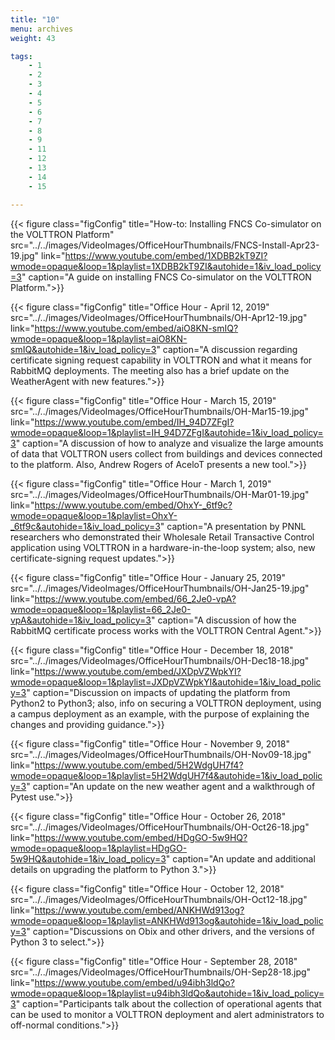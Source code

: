```yaml
---
title: "10"
menu: archives
weight: 43

tags: 
    - 1
    - 2
    - 3
    - 4
    - 5
    - 6
    - 7
    - 8
    - 9
    - 11
    - 12
    - 13
    - 14
    - 15

---
```


{{< figure class="figConfig" title="How-to: Installing FNCS Co-simulator on the VOLTTRON Platform" src="../../images/VideoImages/OfficeHourThumbnails/FNCS-Install-Apr23-19.jpg" link="https://www.youtube.com/embed/1XDBB2kT9ZI?wmode=opaque&loop=1&playlist=1XDBB2kT9ZI&autohide=1&iv_load_policy=3" caption="A guide on installing FNCS Co-simulator on the VOLTTRON Platform.">}}

{{< figure class="figConfig" title="Office Hour - April 12, 2019" src="../../images/VideoImages/OfficeHourThumbnails/OH-Apr12-19.jpg" link="https://www.youtube.com/embed/aiO8KN-smIQ?wmode=opaque&loop=1&playlist=aiO8KN-smIQ&autohide=1&iv_load_policy=3" caption="A discussion regarding certificate signing request capability in VOLTTRON and what it means for RabbitMQ deployments. The meeting also has a brief update on the WeatherAgent with new features.">}}

{{< figure class="figConfig" title="Office Hour - March 15, 2019" src="../../images/VideoImages/OfficeHourThumbnails/OH-Mar15-19.jpg" link="https://www.youtube.com/embed/IH_94D7ZFgI?wmode=opaque&loop=1&playlist=IH_94D7ZFgI&autohide=1&iv_load_policy=3" caption="A discussion of how to analyze and visualize the large amounts of data that VOLTTRON users collect from buildings and devices connected to the platform. Also, Andrew Rogers of AceloT presents a new tool.">}}

{{< figure class="figConfig" title="Office Hour - March 1, 2019" src="../../images/VideoImages/OfficeHourThumbnails/OH-Mar01-19.jpg" link="https://www.youtube.com/embed/OhxY-_6tf9c?wmode=opaque&loop=1&playlist=OhxY-_6tf9c&autohide=1&iv_load_policy=3" caption="A presentation by PNNL researchers who demonstrated their Wholesale Retail Transactive Control application using VOLTTRON in a hardware-in-the-loop system; also, new certificate-signing request updates.">}}

{{< figure class="figConfig" title="Office Hour - January 25, 2019" src="../../images/VideoImages/OfficeHourThumbnails/OH-Jan25-19.jpg" link="https://www.youtube.com/embed/66_2Je0-vpA?wmode=opaque&loop=1&playlist=66_2Je0-vpA&autohide=1&iv_load_policy=3" caption="A discussion of how the RabbitMQ certificate process works with the VOLTTRON Central Agent.">}}

{{< figure class="figConfig" title="Office Hour - December 18, 2018" src="../../images/VideoImages/OfficeHourThumbnails/OH-Dec18-18.jpg" link="https://www.youtube.com/embed/JXDpVZWpkYI?wmode=opaque&loop=1&playlist=JXDpVZWpkYI&autohide=1&iv_load_policy=3" caption="Discussion on impacts of updating the platform from Python2 to Python3; also, info on securing a VOLTTRON deployment, using a campus deployment as an example, with the purpose of explaining the changes and providing guidance.">}}

{{< figure class="figConfig" title="Office Hour - November 9, 2018" src="../../images/VideoImages/OfficeHourThumbnails/OH-Nov09-18.jpg" link="https://www.youtube.com/embed/5H2WdgUH7f4?wmode=opaque&loop=1&playlist=5H2WdgUH7f4&autohide=1&iv_load_policy=3" caption="An update on the new weather agent and a walkthrough of Pytest use.">}}

{{< figure class="figConfig" title="Office Hour - October 26, 2018" src="../../images/VideoImages/OfficeHourThumbnails/OH-Oct26-18.jpg" link="https://www.youtube.com/embed/HDgGO-5w9HQ?wmode=opaque&loop=1&playlist=HDgGO-5w9HQ&autohide=1&iv_load_policy=3" caption="An update and additional details on upgrading the platform to Python 3.">}}

{{< figure class="figConfig" title="Office Hour - October 12, 2018" src="../../images/VideoImages/OfficeHourThumbnails/OH-Oct12-18.jpg" link="https://www.youtube.com/embed/ANKHWd913og?wmode=opaque&loop=1&playlist=ANKHWd913og&autohide=1&iv_load_policy=3" caption="Discussions on Obix and other drivers, and the versions of Python 3 to select.">}}

{{< figure class="figConfig" title="Office Hour - September 28, 2018" src="../../images/VideoImages/OfficeHourThumbnails/OH-Sep28-18.jpg" link="https://www.youtube.com/embed/u94ibh3ldQo?wmode=opaque&loop=1&playlist=u94ibh3ldQo&autohide=1&iv_load_policy=3" caption="Participants talk about the collection of operational agents that can be used to monitor a VOLTTRON deployment and alert administrators to off-normal conditions.">}}
